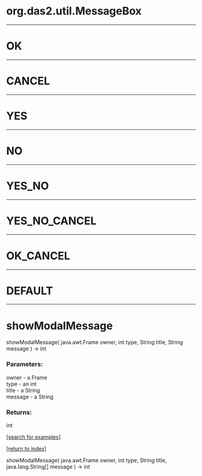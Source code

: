 # org.das2.util.MessageBox
***
<a name="OK"></a>
# OK



***
<a name="CANCEL"></a>
# CANCEL



***
<a name="YES"></a>
# YES



***
<a name="NO"></a>
# NO



***
<a name="YES_NO"></a>
# YES_NO



***
<a name="YES_NO_CANCEL"></a>
# YES_NO_CANCEL



***
<a name="OK_CANCEL"></a>
# OK_CANCEL



***
<a name="DEFAULT"></a>
# DEFAULT



***
<a name="showModalMessage"></a>
# showModalMessage
showModalMessage( java.awt.Frame owner, int type, String title, String message ) &rarr; int



### Parameters:
owner - a Frame
<br>type - an int
<br>title - a String
<br>message - a String

### Returns:
int


<a href="https://github.com/autoplot/dev/search?q=showModalMessage&unscoped_q=showModalMessage">[search for examples]</a>

<a href="https://github.com/autoplot/documentation/blob/master/javadoc/index-all.md">[return to index]</a>

showModalMessage( java.awt.Frame owner, int type, String title, java.lang.String[] message ) &rarr; int<br>
